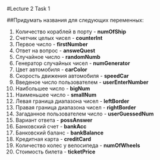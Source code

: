 #Lecture 2 Task 1

##Придумать названия для следующих переменных:


1. Количество кораблей в порту - **numOfShip**
2. Счетчик целых чисел - **counterInt**
3. Первое число - **firstNumber**
4. Ответ на вопрос - **answeQuest**
5. Случайное число - **randomNumb**
6. Генератор случайных чисел - **numGenerator**
7. Цвет автомобиля - **carColor**
8. Скорость движения автомобиля - **speedCar**
9. Введеное число пользователем - **userEnterNumber**
10. Наибольшее число - **bigNum**
11. Наименьшее число - **smallNum**
12. Левая граница диапазона чисел - **leftBorder**
13. Правая граница диапазона чисел - **rightBorder**
14. Загаданное пользователем число - **userGuessedNum**
15. Вариант ответа - **possAnswer**
16. Банковский счет - **bankAcc**
17. Банковский баланс - **bankBalance**
18. Кредитная карта - **creditCard**
19. Количество колес у велосипеда - **numOfWheels**
20. Стоимость билета - **ticketPrice**






